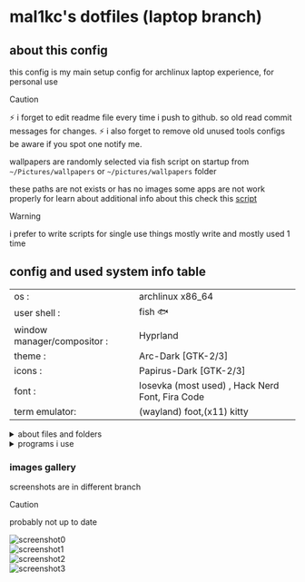 # mal1kc's dotfiles (laptop branch)

## about this config

this config is my main setup config for archlinux laptop experience, for personal use

> [!CAUTION]
> :zap: i forget to edit readme file every time i push to github. so old read commit messages for changes.
> :zap: i also forget to remove old unused tools configs be aware if you spot one notify me.
>
> wallpapers are randomly selected via fish script on startup from `~/Pictures/wallpapers` or `~/pictures/wallpapers` folder 
>
> these paths are not exists or has no images some apps are not work properly
> for learn about additional info about this check this [script](./.local/bin/ch_wallpaper.sh)

> [!WARNING]
> i prefer to write scripts for single use things mostly write and mostly used 1 time

## config and used system info table

| | |
|--- |--- |
| os : | archlinux x86_64  |
| user shell : | fish :fish: |
| window manager/compositor : | Hyprland |
| theme : | Arc-Dark [GTK-2/3] |
| icons : | Papirus-Dark [GTK-2/3] |
| font : | Iosevka (most used) , Hack Nerd Font, Fira Code |
| term emulator: | (wayland) foot,(x11) kitty |

<details>
<summary>about files and folders</summary>
  
  > [!NOTE]
  > feel free to ask questions to me  about files & folders

</details>

<details>
<summary>programs i use</summary>

### programs 

* file manager : pcmanfm , nnn
* media-player : mpv
* browser : firefox , librewolf
* text/code editor : nvim + neovide --> [configs for nvim is are here](https://github.com/mal1kc/nvim-config)
* wallpaper color theme generator : wallust
* wallpaper daemon : swww
* screenshot utility : grim + slurp + [my screenshot script](./.local/bin/screenshot)
* launcher : fuzzel
* notification-daemon : fnott

* [other apps lists are here](./dotfiles_installers/) 

</details>



### images gallery

screenshots are in different branch 

> [!CAUTION]
> probably not up to date

![screenshot0](../dotfiles_screenshots/laptop_screenshot0.jpg)
<br>
![screenshot1](../dotfiles_screenshots/laptop_screenshot1.jpg)
<br>
![screenshot2](../dotfiles_screenshots/laptop_screenshot2.jpg)
<br>
![screenshot3](../dotfiles_screenshots/laptop_screenshot3.jpg)
<br>
